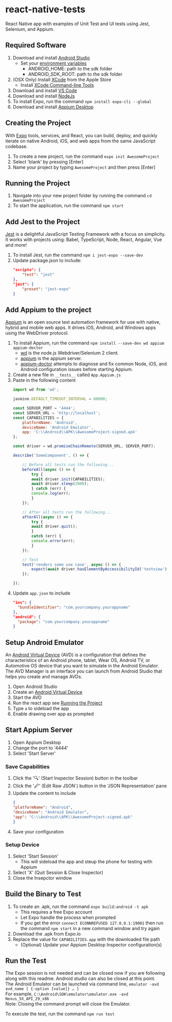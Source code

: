 # react-native-tests
React Native app with examples of Unit Test and UI tests using Jest, Selenium, and Appium.

## Required Software
1. Download and install [Android Studio](https://developer.android.com/studio)
   * Set your [environment variables](https://developer.android.com/studio/command-line/variables)
      * ANDROID_HOME: path to the sdk folder
      * ANDROID_SDK_ROOT: path to the sdk folder
1. (OSX Only) Install [XCode](https://apps.apple.com/us/app/xcode/id497799835?mt=12) from the Apple Store
   * Install [XCode Command-line Tools](https://developer.apple.com/downloads)
1. Download and install [VS Code](https://code.visualstudio.com/)
1. Download and install [NodeJs](https://nodejs.org/en/)
1. To install Expo, run the command `npm install expo-cli --global`
1. Download and install [Appium Desktop](https://github.com/appium/appium-desktop/releases/latest)

## Creating the Project
With [Expo](https://expo.io/) tools, services, and React, you can build, deploy, and quickly iterate on native Android, iOS, and web apps from the same JavaScript codebase.
1. To create a new project, run the command `expo init AwesomeProject`
1. Select 'blank' by pressing [Enter]
1. Name your project by typing `AwesomeProject` and then press [Enter]

## Running the Project
1. Navigate into your new project folder by running the command `cd AwesomeProject`
1. To start the application, run the command `npm start`

## Add Jest to the Project
[Jest](https://docs.expo.io/versions/latest/guides/testing-with-jest/) is a delightful JavaScript Testing Framework with a focus on simplicity. It works with projects using: Babel, TypeScript, Node, React, Angular, Vue and more!
1. To install Jest, run the command `npm i jest-expo --save-dev`
1. Update package.json to include:
    ```json
    "scripts": {
        "test": "jest"
    },
    "jest": {
        "preset": "jest-expo"
    }
    ```

## Add Appium to the project
[Appium](http://appium.io/) is an open source test automation framework for use with native, hybrid and mobile web apps. It drives iOS, Android, and Windows apps using the WebDriver protocol.
1. To install Appium, run the command `npm install --save-dev wd appium appium-doctor`
   * [wd](https://www.npmjs.com/package/wd) is the node.js Webdriver/Selenium 2 client.
   * [appium](https://www.npmjs.com/package/appium) is the appium server.
   * [appium-doctor](https://www.npmjs.com/package/appium-doctor) attempts to diagnose and fix common Node, iOS, and Android configuration issues before starting Appium.
1. Create a new file in `__tests__` called `App.Appium.js`
1. Paste in the following content
    ```javascript
    import wd from 'wd';

    jasmine.DEFAULT_TIMEOUT_INTERVAL = 60000;

    const SERVER_PORT = '4444';
    const SERVER_URL = 'http://localhost';
    const CAPABILITIES = {
        platformName: 'Android',
        deviceName: 'Android Emulator',
        app: 'C:\\Android\\APK\\AwesomeProject-signed.apk'
    };

    const driver = wd.promiseChainRemote(SERVER_URL, SERVER_PORT);

    describe('SomeComponent', () => {
    
        // Before all tests run the following...
        beforeAll(async () => {
            try {
            await driver.init(CAPABILITIES);
            await driver.sleep(2000);
            } catch (err) {
            console.log(err);
            }
        });

        // After all tests run the following...
        afterAll(async () => {
            try {
            await driver.quit();
            }
            catch (err) {
            console.error(err);
            }
        });

        // Test
        test('renders some use case', async () => {
            expect(await driver.hasElementByAccessibilityId('testview')).toBe(true);
        });

    });
    ```
1. Update `app.json` to include
    ```json
    "ios": {
      "bundleIdentifier": "com.yourcompany.yourappname"
    },
    "android": {
      "package": "com.yourcompany.yourappname"
    }
    ```

## Setup Android Emulator
An [Android Virtual Device](https://developer.android.com/studio/run/managing-avds) (AVD) is a configuration that defines the characteristics of an Android phone, tablet, Wear OS, Android TV, or Automotive OS device that you want to simulate in the Android Emulator. The AVD Manager is an interface you can launch from Android Studio that helps you create and manage AVDs.
1. Open Android Studio
1. Create an [Android Virtual Device](https://developer.android.com/studio/run/managing-avds#createavd)
1. Start the AVD
1. Run the react app see [Running the Project](/#running-the-project)
1. Type `a` to sideload the app
1. Enable drawing over app as prompted

## Start Appium Server
1. Open Appium Desktop
1. Change the port to '4444'
1. Select 'Start Server'

### Save Capabilities
1. Click the '🔍' (Start Inspector Session) button in the toolbar
1. Click the '🖉' (Edit Raw JSON`) button in the 'JSON Representation' pane
1. Update the content to include
    ```json
    {
    "platformName": "Android",
    "deviceName": "Android Emulator",
    "app": "C:\\Android\\APK\\AwesomeProject-signed.apk"
    }
    ```
1. Save your configuration

### Setup Device
1. Select 'Start Session'
   * This will sideload the app and steup the phone for testing with Appium
1. Select 'X' (Quit Session & Close Inspector)
1. Close the Insepctor window

## Build the Binary to Test
1. To create an .apk, run the command `expo build:android -t apk`
   * This requires a free Expo account
   * Let Expo handle the process when prompted
   * If you get the error `connect ECONNREFUSED 127.0.0.1:19001` then run the command `npm start` in a new command window and try again
1. Download the .apk from Expo.io
1. Replace the value for `CAPABILITIES.app` with the downloaded file path
   * (Optional) Update your Appium Desktop Inspector configuration(s)

## Run the Test
The Expo session is not needed and can be closed now if you are following along with this readme. Android studio can also be closed at this point.
<br/>The Android Emulator can be launched via command line, `emulator -avd avd_name [ {-option [value]} … ]`
<br/>For example, `C:\Android\SDK\emulator\emulator.exe -avd Nexus_5X_API_29_x86`
<br/>Note: Closing the command prompt will close the Emulator.

To execute the test, run the command `npm run test`
